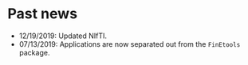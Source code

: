 # Past news

- 12/19/2019: Updated NIfTI.
- 07/13/2019: Applications are now separated  out from the `FinEtools` package.